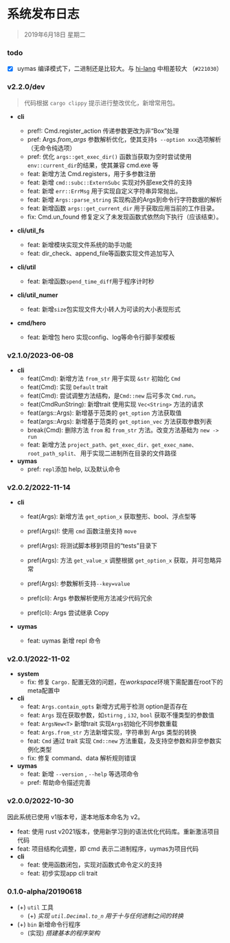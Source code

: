 # 系统发布日志

> 2019年6月18日 星期二



### todo

- [x] uymas 编译模式下，二进制还是比较大。与 [hi-lang](https://github.com/conero/lang/tree/hi-lang/hi-rust/learning22) 中相差较大 （`#221030`）



### v2.2.0/dev

> 代码根据 `cargo clippy` 提示进行整改优化，新增常用包。

- **cli**
  - pref!:  Cmd.register_action 传递参数更改为非“Box”处理
  - pref: Args.*from_args* 参数解析优化，使其支持`$ --option xxx`选项解析（无命令纯选项）
  - pref: 优化 `args::get_exec_dir()` 函数当获取为空时尝试使用`env::current_dir`的结果，使其兼容 cmd.exe 等
  - feat: 新增方法 Cmd.registers，用于多参数注册
  - feat: 新增 `cmd::subc::ExternSubc` 实现对外部exe文件的支持
  - feat: 新增 `err::ErrMsg` 用于实现自定义字符串异常抛出。
  - feat: 新增 `Args::parse_string` 实现构造的Args到命令行字符数据的解析
  - feat: 新增函数 `args::get_current_dir` 用于获取应用当前的工作目录。 
  - fix: Cmd.un_found 修复定义了未发现函数式依然向下执行（应该结束）。
- **cli/util_fs**
  - feat: 新增模块实现文件系统的助手功能
  - feat: dir_check、append_file等函数实现文件追加写入
- **cli/util**
  - feat: 新增函数`spend_time_diff`用于程序计时秒
- **cli/util_numer**
  - feat: 新增`size`包实现文件大小转人为可读的大小表现形式

- **cmd/hero**
  - feat: 新增包 hero 实现config、log等命令行脚手架模板




### v2.1.0/2023-06-08

- **cli**
  - feat(Cmd): 新增方法 `from_str` 用于实现 `&str` 初始化 `Cmd `
  - feat(Cmd): 实现 `Default` trait
  - feat(Cmd): 尝试调整方法结构，是`Cmd::new` 后可多次 `Cmd.run`。
  - feat(CmdRunString): 新增trait 使用实现 `Vec<String>` 方法的请求
  - feat(args::Args): 新增基于范类的 `get_option` 方法获取值
  - feat(args::Args): 新增基于范类的 `get_option_vec` 方法获取参数列表
  - break(Cmd): 删除方法 `from` 和 `from_str` 方法。改变方法基础为 `new -> run`
  - feat: 新增方法 `project_path、get_exec_dir、get_exec_name、root_path_split、` 用于实现二进制所在目录的文件路径
- **uymas**
  - pref: `repl`添加 help, 以及默认命令



### v2.0.2/2022-11-14

- **cli**
  
  - feat(Args): 新增方法 `get_option_x` 获取整形、bool、浮点型等
  
  - pref(Args)!: 使用 `cmd` 函数注册支持 `move`
  
  - pref(Args): 将测试脚本移到项目的“tests”目录下
  
  - pref(Args): 方法 `get_value_x` 调整根据 `get_option_x` 获取，并可忽略异常 
  
  - pref(Args): 参数解析支持`--key=value`
  
  - pref(cli): Args 参数解析使用方法减少代码冗余
  
  - pref(cli): Args 尝试继承 Copy 
- **uymas**
  - feat: uymas 新增 repl 命令 
  



### v2.0.1/2022-11-02

- **system**
  - fix: 修复 `Cargo.` 配置无效的问题，在*workspace*环境下需配置在root下的meta配置中
- **cli**
  - feat: `Args.contain_opts`  新增方式用于检测 option是否存在
  - feat: `Args` 现在获取参数，如`stirng` ,  `i32`, `bool` 获取不懂类型的参数值
  - feat: `ArgsNew<T>` 新增trait 实现`Args`初始化不同参数重载
  - feat: `Args.from_str` 方法新增实现，字符串到 Args 类型的转换
  - feat: `Cmd` 通过 trait 实现 `Cmd::new` 方法重载，及支持空参数和非空参数实例化类型
  - fix:  修复 command、data 解析规则错误
- **uymas**
  - feat: 新增 `--version` , `--help` 等选项命令
  - pref: 帮助命令描述完善





### v2.0.0/2022-10-30

因此系统已使用 v1版本号，遂本地版本命名为 v2。

- feat: 使用 rust v2021版本，使用新学习到的语法优化代码库。重新激活项目代码
- feat: 项目结构化调整，即 cmd 表示二进制程序，uymas为项目代码
- **cli**
  - feat: 使用函数闭包，实现对函数式命令定义的支持
  - feat: 初步实现app cli trait



### 0.1.0-alpha/20190618

- (+) `util`  工具
  - (+) *实现 `util.Decimal.to_n` 用于十与任何进制之间的转换*
- (+) `bin` 新增命令行程序
  - (实现) *搭建基本的程序架构*

